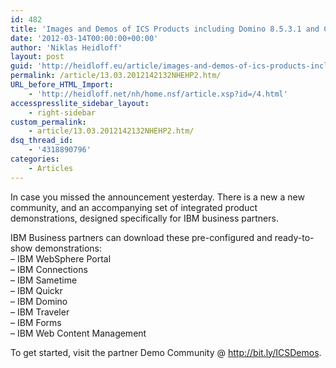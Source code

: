 ```yaml
---
id: 482
title: 'Images and Demos of ICS Products including Domino 8.5.3.1 and Connections 3.0.1'
date: '2012-03-14T00:00:00+00:00'
author: 'Niklas Heidloff'
layout: post
guid: 'http://heidloff.eu/article/images-and-demos-of-ics-products-including-domino-8-5-3-1-and-connections-3-0-1/'
permalink: /article/13.03.2012142132NHEHP2.htm/
URL_before_HTML_Import:
    - 'http://heidloff.net/nh/home.nsf/article.xsp?id=/4.html'
accesspresslite_sidebar_layout:
    - right-sidebar
custom_permalink:
    - article/13.03.2012142132NHEHP2.htm/
dsq_thread_id:
    - '4318890796'
categories:
    - Articles
---
```


 In case you missed the announcement yesterday. There is a new a new community, and an accompanying set of integrated product demonstrations, designed specifically for IBM business partners.

IBM Business partners can download these pre-configured and ready-to-show demonstrations:  
 – IBM WebSphere Portal  
 – IBM Connections  
 – IBM Sametime  
 – IBM Quickr  
 – IBM Domino  
 – IBM Traveler  
 – IBM Forms  
 – IBM Web Content Management

 To get started, visit the partner Demo Community @ <http://bit.ly/ICSDemos>.